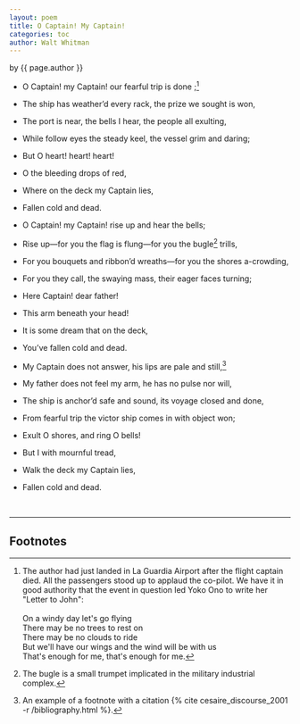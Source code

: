 ```yaml
---
layout: poem
title: O Captain! My Captain!
categories: toc
author: Walt Whitman
---
```


<p class="citation"> by {{ page.author }}</p>

- O Captain! my Captain! our fearful trip is done ;[^fn1]
- The ship has weather’d every rack, the prize we sought is won,
- The port is near, the bells I hear, the people all exulting,
- While follow eyes the steady keel, the vessel grim and daring; 
- <span class="indent-3">But O heart! heart! heart!</span>
- <span class="indent-4">O the bleeding drops of red,</span> 
- <span class="indent-5">Where on the deck my Captain lies,</span> 
- <span class="indent-7">Fallen cold and dead.</span>


- O Captain! my Captain! rise up and hear the bells; 
- Rise up—for you the flag is flung—for you the bugle[^fn2] trills,
- For you bouquets and ribbon’d wreaths—for you the shores a-crowding,
- For you they call, the swaying mass, their eager faces turning;
- <span class="indent-3">Here Captain! dear father!</span>
- <span class="indent-4">This arm beneath your head!</span>
- <span class="indent-5">It is some dream that on the deck,</span>
- <span class="indent-6">You’ve fallen cold and dead.</span>


- My Captain does not answer, his lips are pale and still,[^fn3]
- My father does not feel my arm, he has no pulse nor will,
- The ship is anchor’d safe and sound, its voyage closed and done,
- From fearful trip the victor ship comes in with object won;
- <span class="indent-3">Exult O shores, and ring O bells!</span>
- <span class="indent-4">But I with mournful tread,</span>
- <span class="indent-5">Walk the deck my Captain lies,</span>
- <span class="indent-6">Fallen cold and dead.</span>

<br>

---

## Footnotes

[^fn1]: The author had just landed in La Guardia Airport after the flight captain died. All the passengers stood up to applaud the co-pilot. We have it in good authority that the event in question led Yoko Ono to write her "Letter to John":<br><br><span class="foot-block">On a windy day let's go flying<br>There may be no trees to rest on<br>There may be no clouds to ride<br>But we'll have our wings and the wind will be with us<br>That's enough for me, that's enough for me.</span> 

[^fn2]: The bugle is a small trumpet implicated in the military industrial complex.

[^fn3]: An example of a footnote with a citation {% cite cesaire_discourse_2001 -r /bibliography.html %}.





